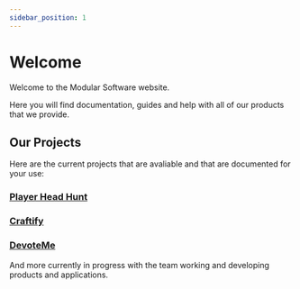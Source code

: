 ```yaml
---
sidebar_position: 1
---
```


# Welcome
Welcome to the Modular Software website.

Here you will find documentation, guides and help with all of our products that we provide.

## Our Projects
Here are the current projects that are avaliable and that are documented for your use:
### [Player Head Hunt](./products/playerHeadHunt)
### [Craftify](./products/craftify)
### [DevoteMe](./products/devoteMe)

And more currently in progress with the team working and developing products and applications.